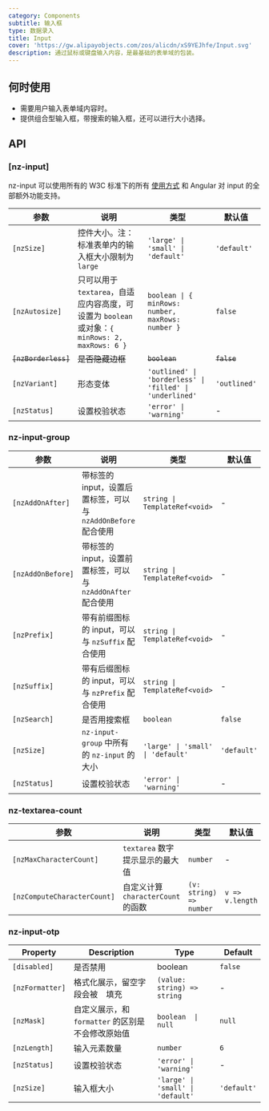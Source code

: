 ```yaml
---
category: Components
subtitle: 输入框
type: 数据录入
title: Input
cover: 'https://gw.alipayobjects.com/zos/alicdn/xS9YEJhfe/Input.svg'
description: 通过鼠标或键盘输入内容，是最基础的表单域的包装。
---
```



## 何时使用

- 需要用户输入表单域内容时。
- 提供组合型输入框，带搜索的输入框，还可以进行大小选择。


## API

### [nz-input]

nz-input 可以使用所有的 W3C 标准下的所有 [使用方式](https://www.w3schools.com/tags/tag_input.asp) 和 Angular 对 input 的全部额外功能支持。

| 参数                   | 说明                                                                       | 类型                                                       | 默认值          |
|----------------------|--------------------------------------------------------------------------|----------------------------------------------------------|--------------|
| `[nzSize]`           | 控件大小。注：标准表单内的输入框大小限制为 `large`                                            | `'large' \| 'small' \| 'default'`                        | `'default'`  |
| `[nzAutosize]`       | 只可以用于 `textarea`，自适应内容高度，可设置为 `boolean` 或对象：`{ minRows: 2, maxRows: 6 }` | `boolean \| { minRows: number, maxRows: number }`        | `false`      |
| ~~`[nzBorderless]`~~ | ~~是否隐藏边框~~                                                               | ~~`boolean`~~                                            | ~~`false`~~  |
| `[nzVariant]`        | 形态变体                                                                     | `'outlined' \| 'borderless' \| 'filled' \| 'underlined'` | `'outlined'` |
| `[nzStatus]`         | 设置校验状态                                                                   | `'error' \| 'warning'`                                   | -            |

### nz-input-group

| 参数                | 说明                                         | 类型                                | 默认值         |
|-------------------|--------------------------------------------|-----------------------------------|-------------|
| `[nzAddOnAfter]`  | 带标签的 input，设置后置标签，可以与 `nzAddOnBefore` 配合使用 | `string \| TemplateRef<void>`     | -           |
| `[nzAddOnBefore]` | 带标签的 input，设置前置标签，可以与 `nzAddOnAfter` 配合使用  | `string \| TemplateRef<void>`     | -           |
| `[nzPrefix]`      | 带有前缀图标的 input，可以与 `nzSuffix` 配合使用          | `string \| TemplateRef<void>`     | -           |
| `[nzSuffix]`      | 带有后缀图标的 input，可以与 `nzPrefix` 配合使用          | `string \| TemplateRef<void>`     | -           |
| `[nzSearch]`      | 是否用搜索框                                     | `boolean`                         | `false`     |
| `[nzSize]`        | `nz-input-group` 中所有的 `nz-input` 的大小       | `'large' \| 'small' \| 'default'` | `'default'` |
| `[nzStatus]`      | 设置校验状态                                     | `'error' \| 'warning'`            | -           |

### nz-textarea-count

| 参数                          | 说明                         | 类型                      | 默认值             |
|-----------------------------|----------------------------|-------------------------|-----------------|
| `[nzMaxCharacterCount]`     | `textarea` 数字提示显示的最大值      | `number`                | -               |
| `[nzComputeCharacterCount]` | 自定义计算 `characterCount` 的函数 | `(v: string) => number` | `v => v.length` |

### nz-input-otp

| Property        | Description                     | Type                              | Default     |
|-----------------|---------------------------------|-----------------------------------|-------------|
| `[disabled]`    | 是否禁用                            | boolean                           | `false`     |
| `[nzFormatter]` | 格式化展示，留空字段会被 ` ` 填充             | `(value: string) => string`       | -           |
| `[nzMask]`      | 自定义展示，和 `formatter` 的区别是不会修改原始值 | `boolean  \| null`                | `null`      |
| `[nzLength]`    | 输入元素数量                          | `number`                          | `6`         |
| `[nzStatus]`    | 设置校验状态                          | `'error' \| 'warning'`            | -           |
| `[nzSize]`      | 输入框大小                           | `'large' \| 'small' \| 'default'` | `'default'` |
